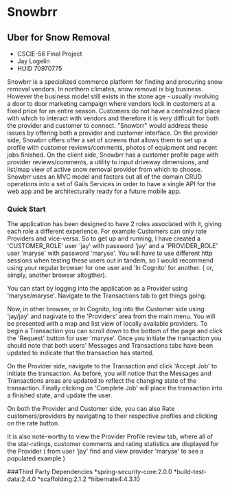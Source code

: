 # Snowbrr
## Uber for Snow Removal
* CSCIE-56 Final Project
* Jay Logelin
* HUID 70970775
 
Snowbrr is a specialized commerce platform for finding and procuring snow removal vendors. In northern climates, snow removal is big business. However the business model still exists in the stone age - usually involving a door to door marketing campaign where vendors lock in customers at a fixed price for an entire season. Customers do not have a centralized place with which to interact with vendors and therefore it is very difficult for both the provider and customer to connect. "Snowbrr" would address these issues by offering both a provider and customer interface. On the provider side, Snowbrr offers offer a set of screens that allows them to set up a profile with customer reviews/comments, photos of equipment and recent jobs finished. On the client side, Snowbrr has a customer profile page with provider reviews/comments, a utility to input driveway dimensions, and list/map view of active snow removal provider from which to choose. Snowbrr uses an MVC model and factors out all of the domain CRUD operations into a set of Gails Services in order to have a single API for the web app and be architecturally ready for a future mobile app.

### Quick Start

The application has been designed to have 2 roles associated with it, giving each role a different experience. For example Customers can only rate Providers and vice-versa. So to get up and running, I have created a 'CUSTOMER_ROLE' user 'jay' with password 'jay' and a 'PROVIDER_ROLE' user 'maryse' with password 'maryse'.  You will have to use different http sessions when testing these users out in tandem, so I would recommend using your regular browser for one user and 'In Cognito' for another. ( or, simply, another browser altogther).

You can start by logging into the application as a Provider using 'maryse/maryse'.  Navigate to the Transactions tab to get things going.

Now, in other browser, or In Cognito, log into the Customer side using 'jay/jay' and nagivate to the 'Providers' area from the main menu.  You will be presented with a map and list view of locally available providers. To begin a Transaction you can scroll down to the bottom of the page and click the 'Request' button for user 'maryse'. Once you initiate the transaction you should note that both users' Messages and Transactions tabs have been updated to indicate that the transaction has started.

On the Provider side, navigate to the Transaction and click 'Accept Job' to initiate the transaction. As before, you will notice that the Messages and Transactions areas are updated to reflect the changing state of the transaction. Finally clicking on 'Complete Job' will place the transaction into a finished state, and update the user.

On both the Provider and Customer side, you can also Rate customers/providers by navigating to their respective profiles and clicking on the rate button.

It is also note-worthy to view the Provider Profile review tab, where all of the star-ratings, customer comments and rating statistics are displayed for the Provider ( from user 'jay' find and view provider 'maryse' to see a populated example )

###Third Party Dependencies
*spring-security-core:2.0.0
*build-test-data:2.4.0
*scaffolding:2.1.2
*hibernate4:4.3.10
